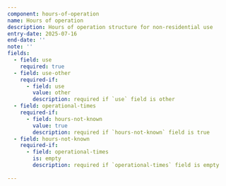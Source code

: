 ```yaml
---
component: hours-of-operation
name: Hours of operation
description: Hours of operation structure for non-residential use
entry-date: 2025-07-16
end-date: ''
note: ''
fields:
  - field: use
    required: true
  - field: use-other
    required-if:
      - field: use
        value: other
        description: required if `use` field is other
  - field: operational-times
    required-if:
      - field: hours-not-known
        value: true
        description: required if `hours-not-known` field is true
  - field: hours-not-known
    required-if:
      - field: operational-times
        is: empty
        description: required if `operational-times` field is empty
          
---
```

